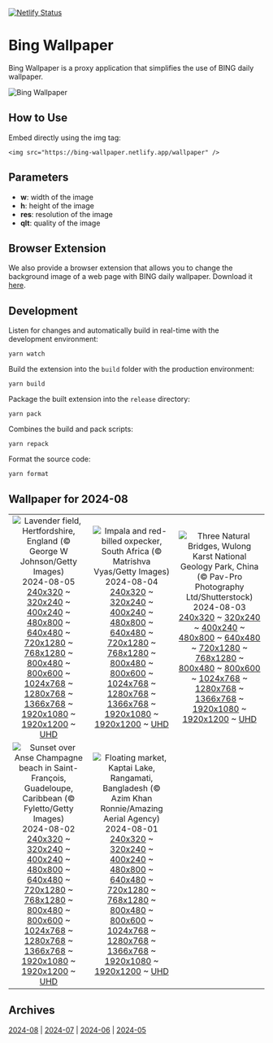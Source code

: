 [![Netlify Status](https://api.netlify.com/api/v1/badges/65b1ff01-580c-4c31-972b-5e0ab2d51260/deploy-status)](https://app.netlify.com/sites/bing-wallpaper/deploys)

# Bing Wallpaper

Bing Wallpaper is a proxy application that simplifies the use of BING daily wallpaper.

![Bing Wallpaper](https://bing-wallpaper.netlify.app/wallpaper)

## How to Use

Embed directly using the img tag:

```
<img src="https://bing-wallpaper.netlify.app/wallpaper" />
```

## Parameters

- **w**: width of the image
- **h**: height of the image
- **res**: resolution of the image
- **qlt**: quality of the image

## Browser Extension

We also provide a browser extension that allows you to change the background image of a web page with BING daily wallpaper. Download it [here](https://github.com/antiheroguy/bing-wallpaper/releases).

## Development

Listen for changes and automatically build in real-time with the development environment:

```
yarn watch
```

Build the extension into the `build` folder with the production environment:

```
yarn build
```

Package the built extension into the `release` directory:

```
yarn pack
```

Combines the build and pack scripts:

```
yarn repack
```

Format the source code:

```
yarn format
```

## Wallpaper for 2024-08
|      |      |      |
| :----: | :----: | :----: |
|![Lavender field, Hertfordshire, England (© George W Johnson/Getty Images)](https://www.bing.com/th?id=OHR.HertfordshireLavender_ROW6696300267_320x240.jpg)<br />2024-08-05<br />[240x320](https://www.bing.com/th?id=OHR.HertfordshireLavender_ROW6696300267_240x320.jpg) ~ [320x240](https://www.bing.com/th?id=OHR.HertfordshireLavender_ROW6696300267_320x240.jpg) ~ [400x240](https://www.bing.com/th?id=OHR.HertfordshireLavender_ROW6696300267_400x240.jpg) ~ [480x800](https://www.bing.com/th?id=OHR.HertfordshireLavender_ROW6696300267_480x800.jpg) ~ [640x480](https://www.bing.com/th?id=OHR.HertfordshireLavender_ROW6696300267_640x480.jpg) ~ [720x1280](https://www.bing.com/th?id=OHR.HertfordshireLavender_ROW6696300267_720x1280.jpg) ~ [768x1280](https://www.bing.com/th?id=OHR.HertfordshireLavender_ROW6696300267_768x1280.jpg) ~ [800x480](https://www.bing.com/th?id=OHR.HertfordshireLavender_ROW6696300267_800x480.jpg) ~ [800x600](https://www.bing.com/th?id=OHR.HertfordshireLavender_ROW6696300267_800x600.jpg) ~ [1024x768](https://www.bing.com/th?id=OHR.HertfordshireLavender_ROW6696300267_1024x768.jpg) ~ [1280x768](https://www.bing.com/th?id=OHR.HertfordshireLavender_ROW6696300267_1280x768.jpg) ~ [1366x768](https://www.bing.com/th?id=OHR.HertfordshireLavender_ROW6696300267_1366x768.jpg) ~ [1920x1080](https://www.bing.com/th?id=OHR.HertfordshireLavender_ROW6696300267_1920x1080.jpg) ~ [1920x1200](https://www.bing.com/th?id=OHR.HertfordshireLavender_ROW6696300267_1920x1200.jpg) ~ [UHD](https://www.bing.com/th?id=OHR.HertfordshireLavender_ROW6696300267_UHD.jpg)|![Impala and red-billed oxpecker, South Africa (© Matrishva Vyas/Getty Images)](https://www.bing.com/th?id=OHR.ImpalaOxpecker_ROW5017616642_320x240.jpg)<br />2024-08-04<br />[240x320](https://www.bing.com/th?id=OHR.ImpalaOxpecker_ROW5017616642_240x320.jpg) ~ [320x240](https://www.bing.com/th?id=OHR.ImpalaOxpecker_ROW5017616642_320x240.jpg) ~ [400x240](https://www.bing.com/th?id=OHR.ImpalaOxpecker_ROW5017616642_400x240.jpg) ~ [480x800](https://www.bing.com/th?id=OHR.ImpalaOxpecker_ROW5017616642_480x800.jpg) ~ [640x480](https://www.bing.com/th?id=OHR.ImpalaOxpecker_ROW5017616642_640x480.jpg) ~ [720x1280](https://www.bing.com/th?id=OHR.ImpalaOxpecker_ROW5017616642_720x1280.jpg) ~ [768x1280](https://www.bing.com/th?id=OHR.ImpalaOxpecker_ROW5017616642_768x1280.jpg) ~ [800x480](https://www.bing.com/th?id=OHR.ImpalaOxpecker_ROW5017616642_800x480.jpg) ~ [800x600](https://www.bing.com/th?id=OHR.ImpalaOxpecker_ROW5017616642_800x600.jpg) ~ [1024x768](https://www.bing.com/th?id=OHR.ImpalaOxpecker_ROW5017616642_1024x768.jpg) ~ [1280x768](https://www.bing.com/th?id=OHR.ImpalaOxpecker_ROW5017616642_1280x768.jpg) ~ [1366x768](https://www.bing.com/th?id=OHR.ImpalaOxpecker_ROW5017616642_1366x768.jpg) ~ [1920x1080](https://www.bing.com/th?id=OHR.ImpalaOxpecker_ROW5017616642_1920x1080.jpg) ~ [1920x1200](https://www.bing.com/th?id=OHR.ImpalaOxpecker_ROW5017616642_1920x1200.jpg) ~ [UHD](https://www.bing.com/th?id=OHR.ImpalaOxpecker_ROW5017616642_UHD.jpg)|![Three Natural Bridges, Wulong Karst National Geology Park, China (© Pav-Pro Photography Ltd/Shutterstock)](https://www.bing.com/th?id=OHR.WulongKarst_ROW4842931095_320x240.jpg)<br />2024-08-03<br />[240x320](https://www.bing.com/th?id=OHR.WulongKarst_ROW4842931095_240x320.jpg) ~ [320x240](https://www.bing.com/th?id=OHR.WulongKarst_ROW4842931095_320x240.jpg) ~ [400x240](https://www.bing.com/th?id=OHR.WulongKarst_ROW4842931095_400x240.jpg) ~ [480x800](https://www.bing.com/th?id=OHR.WulongKarst_ROW4842931095_480x800.jpg) ~ [640x480](https://www.bing.com/th?id=OHR.WulongKarst_ROW4842931095_640x480.jpg) ~ [720x1280](https://www.bing.com/th?id=OHR.WulongKarst_ROW4842931095_720x1280.jpg) ~ [768x1280](https://www.bing.com/th?id=OHR.WulongKarst_ROW4842931095_768x1280.jpg) ~ [800x480](https://www.bing.com/th?id=OHR.WulongKarst_ROW4842931095_800x480.jpg) ~ [800x600](https://www.bing.com/th?id=OHR.WulongKarst_ROW4842931095_800x600.jpg) ~ [1024x768](https://www.bing.com/th?id=OHR.WulongKarst_ROW4842931095_1024x768.jpg) ~ [1280x768](https://www.bing.com/th?id=OHR.WulongKarst_ROW4842931095_1280x768.jpg) ~ [1366x768](https://www.bing.com/th?id=OHR.WulongKarst_ROW4842931095_1366x768.jpg) ~ [1920x1080](https://www.bing.com/th?id=OHR.WulongKarst_ROW4842931095_1920x1080.jpg) ~ [1920x1200](https://www.bing.com/th?id=OHR.WulongKarst_ROW4842931095_1920x1200.jpg) ~ [UHD](https://www.bing.com/th?id=OHR.WulongKarst_ROW4842931095_UHD.jpg)|
|![Sunset over Anse Champagne beach in Saint-François, Guadeloupe, Caribbean (© Fyletto/Getty Images)](https://www.bing.com/th?id=OHR.SaintFrancois_ROW4592386961_320x240.jpg)<br />2024-08-02<br />[240x320](https://www.bing.com/th?id=OHR.SaintFrancois_ROW4592386961_240x320.jpg) ~ [320x240](https://www.bing.com/th?id=OHR.SaintFrancois_ROW4592386961_320x240.jpg) ~ [400x240](https://www.bing.com/th?id=OHR.SaintFrancois_ROW4592386961_400x240.jpg) ~ [480x800](https://www.bing.com/th?id=OHR.SaintFrancois_ROW4592386961_480x800.jpg) ~ [640x480](https://www.bing.com/th?id=OHR.SaintFrancois_ROW4592386961_640x480.jpg) ~ [720x1280](https://www.bing.com/th?id=OHR.SaintFrancois_ROW4592386961_720x1280.jpg) ~ [768x1280](https://www.bing.com/th?id=OHR.SaintFrancois_ROW4592386961_768x1280.jpg) ~ [800x480](https://www.bing.com/th?id=OHR.SaintFrancois_ROW4592386961_800x480.jpg) ~ [800x600](https://www.bing.com/th?id=OHR.SaintFrancois_ROW4592386961_800x600.jpg) ~ [1024x768](https://www.bing.com/th?id=OHR.SaintFrancois_ROW4592386961_1024x768.jpg) ~ [1280x768](https://www.bing.com/th?id=OHR.SaintFrancois_ROW4592386961_1280x768.jpg) ~ [1366x768](https://www.bing.com/th?id=OHR.SaintFrancois_ROW4592386961_1366x768.jpg) ~ [1920x1080](https://www.bing.com/th?id=OHR.SaintFrancois_ROW4592386961_1920x1080.jpg) ~ [1920x1200](https://www.bing.com/th?id=OHR.SaintFrancois_ROW4592386961_1920x1200.jpg) ~ [UHD](https://www.bing.com/th?id=OHR.SaintFrancois_ROW4592386961_UHD.jpg)|![Floating market, Kaptai Lake, Rangamati, Bangladesh (© Azim Khan Ronnie/Amazing Aerial Agency)](https://www.bing.com/th?id=OHR.KaptaiLake_ROW4385548420_320x240.jpg)<br />2024-08-01<br />[240x320](https://www.bing.com/th?id=OHR.KaptaiLake_ROW4385548420_240x320.jpg) ~ [320x240](https://www.bing.com/th?id=OHR.KaptaiLake_ROW4385548420_320x240.jpg) ~ [400x240](https://www.bing.com/th?id=OHR.KaptaiLake_ROW4385548420_400x240.jpg) ~ [480x800](https://www.bing.com/th?id=OHR.KaptaiLake_ROW4385548420_480x800.jpg) ~ [640x480](https://www.bing.com/th?id=OHR.KaptaiLake_ROW4385548420_640x480.jpg) ~ [720x1280](https://www.bing.com/th?id=OHR.KaptaiLake_ROW4385548420_720x1280.jpg) ~ [768x1280](https://www.bing.com/th?id=OHR.KaptaiLake_ROW4385548420_768x1280.jpg) ~ [800x480](https://www.bing.com/th?id=OHR.KaptaiLake_ROW4385548420_800x480.jpg) ~ [800x600](https://www.bing.com/th?id=OHR.KaptaiLake_ROW4385548420_800x600.jpg) ~ [1024x768](https://www.bing.com/th?id=OHR.KaptaiLake_ROW4385548420_1024x768.jpg) ~ [1280x768](https://www.bing.com/th?id=OHR.KaptaiLake_ROW4385548420_1280x768.jpg) ~ [1366x768](https://www.bing.com/th?id=OHR.KaptaiLake_ROW4385548420_1366x768.jpg) ~ [1920x1080](https://www.bing.com/th?id=OHR.KaptaiLake_ROW4385548420_1920x1080.jpg) ~ [1920x1200](https://www.bing.com/th?id=OHR.KaptaiLake_ROW4385548420_1920x1200.jpg) ~ [UHD](https://www.bing.com/th?id=OHR.KaptaiLake_ROW4385548420_UHD.jpg)|

## Archives
[2024-08](/archives/2024-08/) | [2024-07](/archives/2024-07/) | [2024-06](/archives/2024-06/) | [2024-05](/archives/2024-05/)
